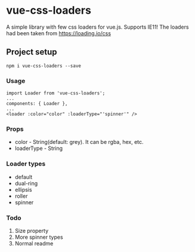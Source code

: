 # vue-css-loaders
A simple library with few css loaders for vue.js. Supports IE11!
The loaders had been taken from https://loading.io/css

## Project setup
```
npm i vue-css-loaders --save
```

### Usage
```
import Loader from 'vue-css-loaders';
...
components: { Loader },
...
<loader :color="color" :loaderType="'spinner'" />
```

### Props
* color      - String(default: grey). It can be rgba, hex, etc.
* loaderType - String

### Loader types
* default
* dual-ring
* ellipsis
* roller
* spinner

### Todo
1. Size property
2. More spinner types
3. Normal readme
